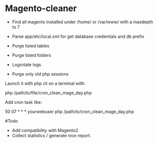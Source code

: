 Magento-cleaner
===============

  - Find all magento installed under /home/ or /var/www/ with a maxdepth to 7

  - Parse app/etc/local.xml for get database credentials and db prefix

  - Purge listed tables

  - Purge listed folders

  - Logrotate logs

  - Purge only old php sessions


Launch it with php cli on a terminal with:

php /path/to/file/cron_clean_mage_day.php

Add cron task like:

50 07  * * *   yourwebuser php /path/to/cron_clean_mage_day.php

#Todo

  - Add compatibility with Magento2
  - Collect statistics / generate nice report.
